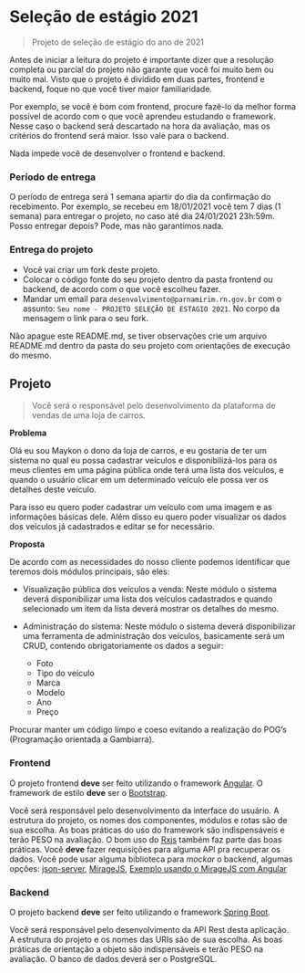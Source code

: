 # Seleção de estágio 2021

> Projeto de seleção de estágio do ano de 2021

Antes de iniciar a leitura do projeto é importante dizer que a resolução completa ou parcial do projeto não garante que você foi muito bem ou muito mal. Visto que o projeto é dividido em duas partes, frontend e backend, foque no que você tiver maior familiaridade.

Por exemplo, se você é bom com frontend, procure fazê-lo da melhor forma possível de acordo com o que você aprendeu estudando o framework. Nesse caso o backend será descartado na hora da avaliação, mas os critérios do frontend será maior. Isso vale para o backend.

Nada impede você de desenvolver o frontend e backend.

### Período de entrega

O período de entrega será 1 semana apartir do dia da confirmação do recebimento. Por exemplo, se recebeu em 18/01/2021 você tem 7 dias (1 semana) para entregar o projeto, no caso até dia 24/01/2021 23h:59m. Posso entregar depois? Pode, mas não garantimos nada.

### Entrega do projeto

- Você vai criar um fork deste projeto.
- Colocar o código fonte do seu projeto dentro da pasta frontend ou backend, de acordo com o que você escolheu fazer.
- Mandar um email para `desenvolvimento@parnamirim.rn.gov.br` com o assunto: `Seu nome - PROJETO SELEÇÃO DE ESTAGIO 2021`. No corpo da mensagem o link para o seu fork.

Não apague este README.md, se tiver observações crie um arquivo README.md dentro da pasta do seu projeto com orientações de execução do mesmo.

## Projeto

> Você será o responsável pelo desenvolvimento da plataforma de vendas de uma loja de carros.

**Problema**

Olá eu sou Maykon o dono da loja de carros, e eu gostaria de ter um sistema no qual eu possa cadastrar veículos e disponibilizá-los para os meus clientes em uma página pública onde terá uma lista dos veículos, e quando o usuário clicar em um determinado veículo ele possa ver os detalhes deste veículo.

Para isso eu quero poder cadastrar um veículo com uma imagem e as informações básicas dele. Além disso eu quero poder visualizar os dados dos veículos já cadastrados e editar se for necessário.

**Proposta**

De acordo com as necessidades do nosso cliente podemos identificar que teremos dois módulos principais, são eles:

- Visualização pública dos veículos a venda: Neste módulo o sistema deverá disponibilizar uma lista dos veículos cadastrados e quando selecionado um item da lista deverá mostrar os detalhes do mesmo.

- Administração do sistema: Neste módulo o sistema deverá disponibilizar uma ferramenta de administração dos veículos, basicamente será um CRUD, contendo obrigatoriamente os dados a seguir:

  - Foto
  - Tipo do veículo
  - Marca
  - Modelo
  - Ano
  - Preço

Procurar manter um código limpo e coeso evitando a realização do POG’s (Programação orientada a Gambiarra).

### Frontend

O projeto frontend **deve** ser feito utilizando o framework [Angular](https://angular.io/). O framework de estilo **deve** ser o [Bootstrap](https://getbootstrap.com/).

Você será responsável pelo desenvolvimento da interface do usuário. A estrutura do projeto, os nomes dos componentes, módulos e rotas são de sua escolha. As boas práticas do uso do framework são indispensáveis e terão PESO na avaliação. O bom uso do [Rxjs](https://rxjs-dev.firebaseapp.com/guide/overview) também faz parte das boas práticas. Você **deve** fazer requisições para alguma API pra recuperar os dados. Você pode usar alguma biblioteca para _mockar_ o backend, algumas opções: [json-server](https://github.com/typicode/json-server), [MirageJS](https://miragejs.com/), [Exemplo usando o MirageJS com Angular](https://github.com/smkamranqadri/angular-mirage-sample)

### Backend

O projeto backend **deve** ser feito utilizando o framework [Spring Boot](https://spring.io/projects/spring-boot).

Você será responsável pelo desenvolvimento da API Rest desta aplicação. A estrutura do projeto e os nomes das URIs são de sua escolha. As boas práticas de orientação a objeto são indispensáveis e terão PESO na avaliação. O banco de dados deverá ser o PostgreSQL.
